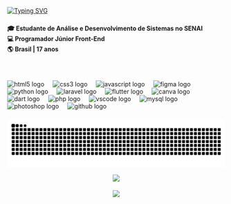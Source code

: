 [![Typing SVG](https://readme-typing-svg.herokuapp.com/?color=6108a1&size=35&center=true&vCenter=true&width=1000&lines=+Developed+by+Sena;Developer+Front-End+Junior)](https://git.io/typing-svg) 

###

<h4 align="left">🎓 Estudante de Análise e Desenvolvimento de Sistemas no SENAI<br>💻 Programador Júnior Front-End<br>🌎 Brasil | 17 anos</h4><br>

###

<div align="left">
  <img src="https://cdn.jsdelivr.net/gh/devicons/devicon/icons/html5/html5-original.svg" height="40" alt="html5 logo"  />
  <img width="12" />
  <img src="https://cdn.jsdelivr.net/gh/devicons/devicon/icons/css3/css3-original.svg" height="40" alt="css3 logo"  />
  <img width="12" />
  <img src="https://cdn.jsdelivr.net/gh/devicons/devicon/icons/javascript/javascript-original.svg" height="40" alt="javascript logo"  />
  <img width="12" />
  
  <img src="https://cdn.jsdelivr.net/gh/devicons/devicon/icons/figma/figma-original.svg" height="40" alt="figma logo"  />
  <img width="12" />
  <img src="https://cdn.jsdelivr.net/gh/devicons/devicon/icons/python/python-original.svg" height="40" alt="python logo"  />
  <img width="12" />
  <img src="https://cdn.jsdelivr.net/gh/devicons/devicon/icons/laravel/laravel-original.svg" height="40" alt="laravel logo"  />
  <img width="12" />
  <img src="https://cdn.jsdelivr.net/gh/devicons/devicon/icons/flutter/flutter-original.svg" height="40" alt="flutter logo"  />
  <img width="12" />
  <img src="https://cdn.jsdelivr.net/gh/devicons/devicon/icons/canva/canva-original.svg" height="40" alt="canva logo"  />
  <img width="12" />
  <img src="https://cdn.jsdelivr.net/gh/devicons/devicon/icons/dart/dart-original.svg" height="40" alt="dart logo"  />
  <img width="12" />
  <img src="https://cdn.jsdelivr.net/gh/devicons/devicon/icons/php/php-original.svg" height="40" alt="php logo"  />
  <img width="12" />
  <img src="https://cdn.jsdelivr.net/gh/devicons/devicon/icons/vscode/vscode-original.svg" height="40" alt="vscode logo"  />
  <img width="12" />
  <img src="https://cdn.jsdelivr.net/gh/devicons/devicon/icons/mysql/mysql-original.svg" height="40" alt="mysql logo"  />
  <img width="12" />
  <img src="https://cdn.jsdelivr.net/gh/devicons/devicon/icons/photoshop/photoshop-plain.svg" height="40" alt="photoshop logo"  />
  <img width="12" />
  <img src="https://cdn.jsdelivr.net/gh/devicons/devicon/icons/github/github-original.svg" height="40" alt="github logo"  />
</div>

###

<picture align="center">
  <source media="(prefers-color-scheme: dark)" srcset="https://raw.githubusercontent.com/jimmyadmsenior/jimmyadmsenior/output/github-contribution-grid-snake-dark.svg">
  <source media="(prefers-color-scheme: light)" srcset="https://raw.githubusercontent.com/jimmyadmsenior/jimmyadmsenior/output/github-contribution-grid-snake-dark.svg">
  <img align="center" alt="github contribution grid snake animation" src="https://raw.githubusercontent.com/jimmyadmsenior/jimmyadmsenior/output/github-contribution-grid-snake.svg">
</picture>
<br><br>

<div align="center">
  <img src="https://visitor-badge.laobi.icu/badge?page_id=augusto8sena.augusto8sena&"  />
</div>
<br>
<div align="center">
  <img height="500" src="https://s2-ge.glbimg.com/I2015Z7eTF0BkJ2rxRKM2JM5sKc=/0x0:3543x2362/984x0/smart/filters:strip_icc()/i.s3.glbimg.com/v1/AUTH_bc8228b6673f488aa253bbcb03c80ec5/internal_photos/bs/2023/l/9/99JCFaQbWWfq13Bm11dw/gettyimages-1570801996.jpg"  />
</div>

###

